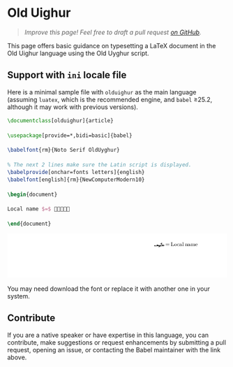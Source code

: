 # Old Uighur

<blockquote>
  <p><em>Improve this page! Feel free to draft a pull request <a href="https://github.com/latex3/babel/tree/docs/docs">on GitHub</a>.</em></p>
</blockquote>

This page offers basic guidance on typesetting a LaTeX document in the
Old Uighur language using the Old Uyghur script.

## Support with `ini` locale file

Here is a minimal sample file with `olduighur` as the main language
(assuming `luatex`, which is the recommended engine, and `babel` ≥25.2,
although it may work with previous versions).

```tex
\documentclass[olduighur]{article}

\usepackage[provide=*,bidi=basic]{babel}

\babelfont{rm}{Noto Serif OldUyghur}

% The next 2 lines make sure the Latin script is displayed.
\babelprovide[onchar=fonts letters]{english}
\babelfont[english]{rm}{NewComputerModern10}

\begin{document}

Local name $=$ 𐽳𐽸𐽹𐽰𐽷

\end{document}
```

![](../media/locale-olduighur.png)

You may need download the font or replace it with another one in your
system.

## Contribute

If you are a native speaker or have expertise in this language, you can
contribute, make suggestions or request enhancements by submitting a
pull request, opening an issue, or contacting the Babel maintainer with
the link above.